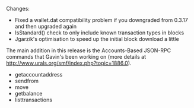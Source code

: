 Changes:
* Fixed a wallet.dat compatibility problem if you downgraded from 0.3.17 and then upgraded again
* IsStandard() check to only include known transaction types in blocks
* Jgarzik's optimisation to speed up the initial block download a little

The main addition in this release is the Accounts-Based JSON-RPC commands that Gavin's been working on (more details at http://www.urals.org/smf/index.php?topic=1886.0).  
* getaccountaddress
* sendfrom
* move
* getbalance
* listtransactions
